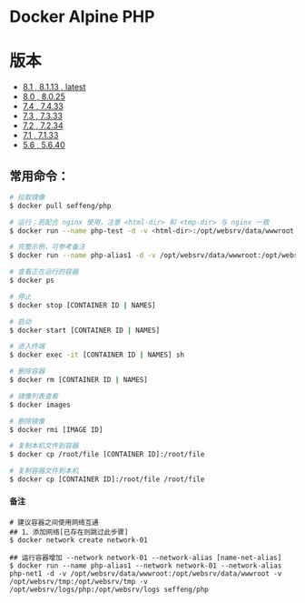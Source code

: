 # Docker Alpine PHP

# 版本

* [8.1 , 8.1.13 , latest](https://github.com/seffeng/docker-php/tree/8.1)
* [8.0 , 8.0.25](https://github.com/seffeng/docker-php/tree/8.0)
* [7.4 , 7.4.33](https://github.com/seffeng/docker-php/tree/7.4)
* [7.3 , 7.3.33](https://github.com/seffeng/docker-php/tree/7.3)
* [7.2 , 7.2.34](https://github.com/seffeng/docker-php/tree/7.2)
* [7.1 , 7.1.33](https://github.com/seffeng/docker-php/tree/7.1)
* [5.6 , 5.6.40](https://github.com/seffeng/docker-php/tree/5.6)

## 常用命令：

```sh
# 拉取镜像
$ docker pull seffeng/php

# 运行；若配合 nginx 使用，注意 <html-dir> 和 <tmp-dir> 与 nginx 一致
$ docker run --name php-test -d -v <html-dir>:/opt/websrv/data/wwwroot -v <tmp-dir>:/opt/websrv/tmp -v <log-dir>:/opt/websrv/logs seffeng/php

# 完整示例，可参考备注
$ docker run --name php-alias1 -d -v /opt/websrv/data/wwwroot:/opt/websrv/data/wwwroot -v /opt/websrv/tmp:/opt/websrv/tmp -v /opt/websrv/logs/php:/opt/websrv/logs seffeng/php

# 查看正在运行的容器
$ docker ps

# 停止
$ docker stop [CONTAINER ID | NAMES]

# 启动
$ docker start [CONTAINER ID | NAMES]

# 进入终端
$ docker exec -it [CONTAINER ID | NAMES] sh

# 删除容器
$ docker rm [CONTAINER ID | NAMES]

# 镜像列表查看
$ docker images

# 删除镜像
$ docker rmi [IMAGE ID]

# 复制本机文件到容器
$ docker cp /root/file [CONTAINER ID]:/root/file

# 复制容器文件到本机
$ docker cp [CONTAINER ID]:/root/file /root/file
```
#### 备注

```shell
# 建议容器之间使用网络互通
## 1、添加网络[已存在则跳过此步骤]
$ docker network create network-01

## 运行容器增加 --network network-01 --network-alias [name-net-alias]
$ docker run --name php-alias1 --network network-01 --network-alias php-net1 -d -v /opt/websrv/data/wwwroot:/opt/websrv/data/wwwroot -v /opt/websrv/tmp:/opt/websrv/tmp -v /opt/websrv/logs/php:/opt/websrv/logs seffeng/php
```